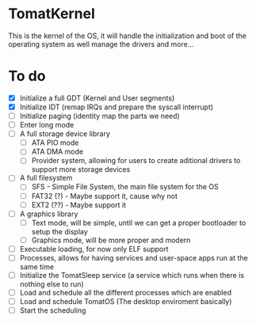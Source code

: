 # TomatKernel
This is the kernel of the OS, it will handle the initialization and boot of the operating system as well manage the drivers and more...

# To do
- [X] Initialize a full GDT (Kernel and User segments)
- [X] Initialize IDT (remap IRQs and prepare the syscall interrupt)
- [ ] Initialize paging (identity map the parts we need)
- [ ] Enter long mode
- [ ] A full storage device library
    - [ ] ATA PIO mode
    - [ ] ATA DMA mode
    - [ ] Provider system, allowing for users to create aditional drivers to support more storage devices
- [ ] A full filesystem
    - [ ] SFS - Simple File System, the main file system for the OS
    - [ ] FAT32 (?) - Maybe support it, cause why not
    - [ ] EXT2 (??) - Maybe support it
- [ ] A graphics library
    - [ ] Text mode, will be simple, until we can get a proper bootloader to setup the display
    - [ ] Graphics mode, will be more proper and modern
- [ ] Executable loading, for now only ELF support
- [ ] Processes, allows for having services and user-space apps run at the same time
- [ ] Initialize the TomatSleep service (a service which runs when there is nothing else to run)
- [ ] Load and schedule all the different processes which are enabled
- [ ] Load and schedule TomatOS (The desktop enviroment basically)
- [ ] Start the scheduling
